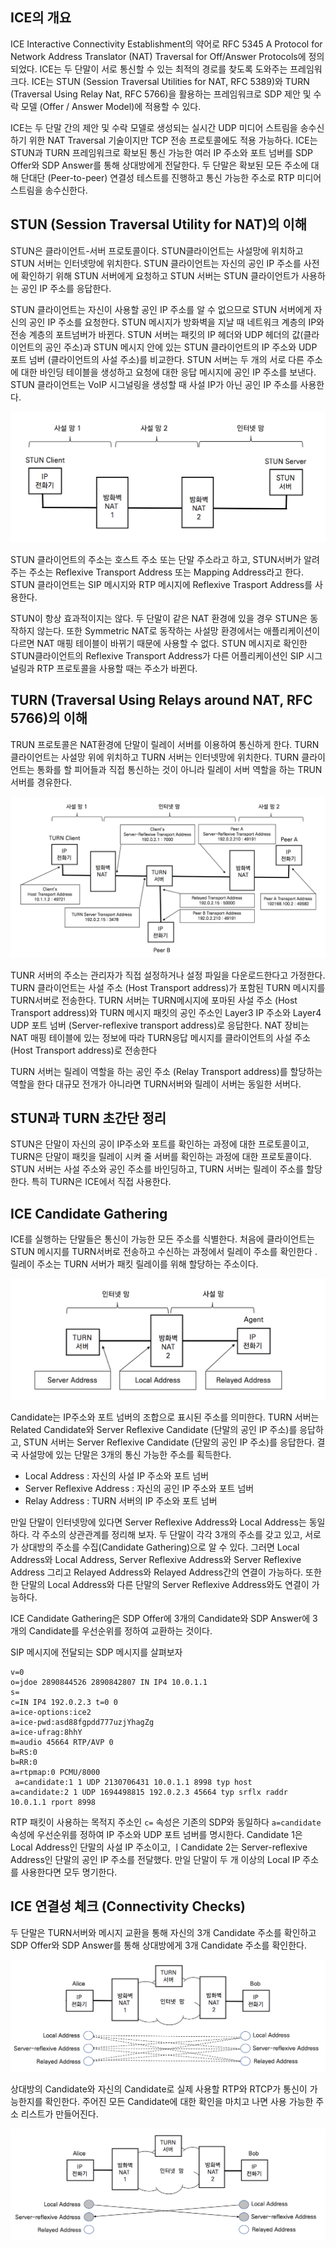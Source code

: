 ## ICE의 개요

 ICE Interactive Connectivity Establishment의 약어로 RFC 5345 A Protocol for Network Address Translator (NAT) Traversal for Off/Answer Protocols에 정의되었다. ICE는 두 단말이 서로 통신할 수 있는 최적의 경로를 찾도록 도와주는 프레임워크다. ICE는 STUN (Session Traversal Utilities for NAT, RFC 5389)와 TURN (Traversal Using Relay Nat, RFC 5766)을 활용하는 프레임워크로 SDP 제안 및 수락 모델 (Offer / Answer Model)에 적용할 수 있다.

ICE는 두 단말 간의 제안 및 수락 모델로 생성되는 실시간 UDP 미디어 스트림을 송수신하기 위한 NAT Traversal 기술이지만 TCP 전송 프로토콜에도 적용 가능하다. ICE는 STUN과 TURN 프레임워크로 확보된 통신 가능한 여러 IP 주소와 포트 넘버를 SDP Offer와 SDP Answer를 통해 상대방에게 전달한다. 두 단말은 확보된  모든 주소에 대해 단대단 (Peer-to-peer) 연결성 테스트를 진행하고 통신 가능한 주소로 RTP 미디어 스트림을 송수신한다.

## STUN (Session Traversal Utility for NAT)의 이해

STUN은 클라이언트-서버 프로토콜이다. STUN클라이언트는 사설망에 위치하고 STUN 서버는 인터넷망에 위치한다. STUN 클라이언트는 자신의 공인 IP 주소를 사전에 확인하기 위해 STUN 서버에게 요청하고 STUN 서버는 STUN 클라이언트가 사용하는 공인 IP 주소를 응답한다.

STUN 클라이언트는 자신이 사용할 공인 IP 주소를 알 수 없으므로 STUN 서버에게 자신의 공인 IP 주소를 요청한다. STUN 메시지가 방화벽을 지날 때 네트워크 계층의 IP와 전송 계층의 포트넘버가 바뀐다. STUN 서버는 패킷의 IP 헤더와 UDP 헤더의 값(클라이언트의 공인 주소)과 STUN 메시지 안에 있는 STUN 클라이언트의 IP 주소와 UDP 포트 넘버 (클라이언트의 사설 주소)를 비교한다. STUN 서버는 두 개의 서로 다른 주소에 대한 바인딩 테이블을 생성하고 요청에 대한 응답 메시지에 공인 IP 주소를 보낸다. STUN 클라이언트는 VoIP 시그널링을 생성할 때 사설 IP가 아닌 공인 IP 주소를 사용한다.

![RFC 5389의 STUN](./image/30_1.png)

STUN 클라이언트의 주소는 호스트 주소 또는 단말 주소라고 하고, STUN서버가 알려주는 주소는 Reflexive Transport Address 또는 Mapping Address라고 한다. STUN 클라이언트는 SIP 메시지와 RTP 메시지에 Reflexive Trasport Address를 사용한다.

 STUN이 항상 효과적이지는 않다. 두 단말이 같은 NAT 환경에 있을 경우 STUN은 동작하지 않는다. 또한 Symmetric NAT로 동작하는 사설망 환경에서는 애플리케이션이 다르면 NAT 매핑 테이블이 바뀌기 때문에 사용할 수 없다. STUN 메시지로 확인한 STUN클라이언트의 Reflexive Transport Address가 다른 어플리케이션인 SIP 시그널링과 RTP 프로토콜을 사용할 때는 주소가 바뀐다.

## TURN (Traversal Using Relays around NAT, RFC 5766)의 이해

TRUN 프로토콜은 NAT환경에 단말이 릴레이 서버를 이용하여 통신하게 한다. TURN 클라이언트는 사설망 위에 위치하고 TURN 서버는 인터넷망에 위치한다. TURN 클라이언트는 통화를 할 피어들과 직접 통신하는 것이 아니라 릴레이 서버 역할을 하는 TRUN 서버를 경유한다.

![RFC 5766 TURN](./image/30_2.png)

TUNR 서버의 주소는 관리자가 직접 설정하거나 설정 파일을 다운로드한다고 가정한다. TURN 클라이언트는 사설 주소 (Host Transport address)가 포함된 TURN 메시지를 TURN서버로 전송한다. TURN 서버는 TURN메시지에 포마된 사설 주소 (Host Transport address)와 TURN 메시지 패킷의 공인 주소인 Layer3 IP 주소와 Layer4 UDP 포트 넘버 (Server-reflexive transport address)로 응답한다. NAT 장비는 NAT 매핑 테이블에 있는 정보에 따라 TURN응답 메시지를 클라이언트의 사설 주소 (Host Transport address)로 전송한다

TURN 서버는 릴레이 역할을 하는 공인 주소 (Relay Transport address)를 할당하는 역할을 한다 대규모 전개가 아니라면 TURN서버와 릴레이 서버는 동일한 서버다.

## STUN과 TURN 초간단 정리

STUN은 단말이 자신의 공이 IP주소와 포트를 확인하는 과정에 대한 프로토콜이고, TURN은 단말이 패킷을 릴레이 시켜 줄 서버를 확인하는 과정에 대한 프로토콜이다. STUN 서버는 사설 주소와 공인 주소를 바인딩하고, TURN 서버는 릴레이 주소를 할당한다. 특히 TURN은 ICE에서 직접 사용한다.

## ICE Candidate Gathering

ICE를 실행하는 단말들은 통신이 가능한 모든 주소를 식별한다. 처음에 클라이언트는 STUN 메시지를 TURN서버로 전송하고 수신하는 과정에서 릴레이 주소를 확인한다 . 릴레이 주소는 TURN 서버가 패킷 릴레이를 위해 할당하는 주소이다.

![ICE Candidate Relationship](./image/30_3.png)

Candidate는 IP주소와 포트 넘버의 조합으로 표시된 주소를 의미한다. TURN 서버는 Related Candidate와 Server Reflexive Candidate (단말의 공인 IP 주소)를 응답하고, STUN 서버는 Server Reflexive Candidate (단말의 공인 IP 주소)를 응답한다. 결국 사설망에 있는 단말은 3개의 통신 가능한 주소를 획득한다.

- Local Address : 자신의 사설 IP 주소와 포트 넘버
- Server Reflexive Address : 자신의 공인 IP 주소와 포트 넘버
- Relay Address : TURN 서버의 IP 주소와 포트 넘버

만일 단말이 인터넷망에 있다면 Server Reflexive Address와 Local Address는 동일하다. 각 주소의 상관관계를 정리해 보자. 두 단말이 각각 3개의 주소를 갖고 있고, 서로가 상대방의 주소를 수집(Candidate Gathering)으로 알 수 있다. 그러면 Local Address와 Local Address, Server Reflexive Address와 Server Reflexive Address 그리고 Relayed Address와 Relayed Address간의 연결이 가능하다. 또한 한 단말의 Local Address와 다른 단말의 Server Reflexive Address와도 연결이 가능하다.

ICE Candidate Gathering은 SDP Offer에 3개의 Candidate와 SDP Answer에 3개의 Candidate를 우선순위를 정하여 교환하는 것이다.

SIP 메시지에 전달되는 SDP 메시지를 살펴보자

```sip
v=0
o=jdoe 2890844526 2890842807 IN IP4 10.0.1.1
s=
c=IN IP4 192.0.2.3 t=0 0
a=ice-options:ice2
a=ice-pwd:asd88fgpdd777uzjYhagZg
a=ice-ufrag:8hhY
m=audio 45664 RTP/AVP 0
b=RS:0
b=RR:0
a=rtpmap:0 PCMU/8000
 a=candidate:1 1 UDP 2130706431 10.0.1.1 8998 typ host
a=candidate:2 1 UDP 1694498815 192.0.2.3 45664 typ srflx raddr  10.0.1.1 rport 8998
```

RTP 패킷이 사용하는 목적지 주소인 `c=` 속성은 기존의 SDP와 동일하다 `a=candidate` 속성에 우선순위를 정하여 IP 주소와 UDP 포트 넘버를 명시한다. Candidate 1은 Local Address인 단말의 사설 IP 주소이고, ㅣCandidate 2는 Server-reflexive Address인 단말의 공인 IP 주소를 전달했다. 만일 단말이 두 개 이상의 Local IP 주소를 사용한다면 모두 명기한다.

## ICE 연결성 체크 (Connectivity Checks)

두 단말은 TURN서버와 메시지 교환을 통해 자신의 3개 Candidate 주소를 확인하고 SDP Offer와 SDP Answer를 통해 상대방에게 3개 Candidate 주소를 확인한다.

![ICE Candidate Gathering](./image/30_4.png)

상대방의 Candidate와 자신의 Candidate로 실제 사용할 RTP와 RTCP가 통신이 가능한지를 확인한다. 주어진 모든 Candidate에 대한 확인을 마치고 나면 사용 가능한 주소 리스트가 만들어진다.

![ICE Connectivey Checks](./image/30_5.png)

